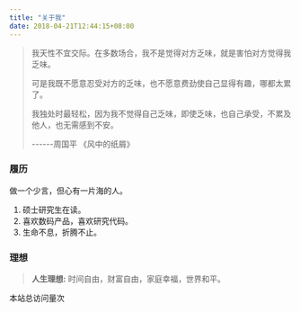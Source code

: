 ```yaml
---
title: "关于我"
date: 2018-04-21T12:44:15+08:00
---
```


> 我天性不宜交际。在多数场合，我不是觉得对方乏味，就是害怕对方觉得我乏味。
>
> 可是我既不愿意忍受对方的乏味，也不愿意费劲使自己显得有趣，哪都太累了。
>
> 我独处时最轻松，因为我不觉得自己乏味，即使乏味，也自己承受，不累及他人，也无需感到不安。
>
> ------周国平 《风中的纸屑》

### 履历

做一个少言，但心有一片海的人。

1. 硕士研究生在读。
2. 喜欢数码产品，喜欢研究代码。
3. 生命不息，折腾不止。



### 理想

>**人生理想:**
时间自由，财富自由，家庭幸福，世界和平。



<span id="busuanzi_container_site_pv">
    本站总访问量<span id="busuanzi_value_site_pv"></span>次
</span>